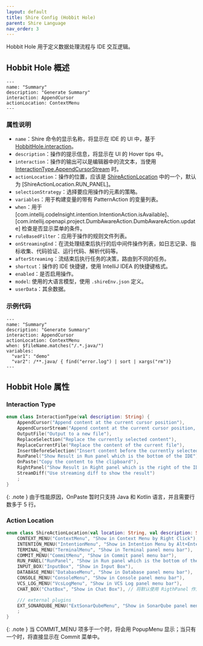 ```yaml
---
layout: default
title: Shire Config (Hobbit Hole)
parent: Shire Language
nav_order: 3
---
```


Hobbit Hole 用于定义数据处理流程与 IDE 交互逻辑。

## Hobbit Hole 概述

```shire
---
name: "Summary"
description: "Generate Summary"
interaction: AppendCursor
actionLocation: ContextMenu
---
```

### 属性说明

- `name`：Shire 命令的显示名称，将显示在 IDE 的 UI 中，基于 [HobbitHole.interaction](#interaction)。
- `description`：操作的提示信息，将显示在 UI 的 Hover tips 中。
- `interaction`：操作的输出可以是编辑器中的流文本，当使用 [InteractionType.AppendCursorStream](#interaction) 时。
- `actionLocation`：操作的位置，应该是 [ShireActionLocation](#actionlocation) 中的一个，默认为 [ShireActionLocation.RUN_PANEL]。
- `selectionStrategy`：选择要应用操作的元素的策略。
- `variables`：用于构建变量的带有 PatternAction 的变量列表。
- `when`：用于 [com.intellij.codeInsight.intention.IntentionAction.isAvailable]、[com.intellij.openapi.project.DumbAwareAction.DumbAwareAction.update] 检查是否显示菜单的条件。
- `ruleBasedFilter`：应用于操作的规则文件列表。
- `onStreamingEnd`：在流处理结束后执行的后中间件操作列表，如日志记录、指标收集、代码验证、运行代码、解析代码等。
- `afterStreaming`：流结束后执行任务的决策，路由到不同的任务。
- `shortcut`：操作的 IDE 快捷键，使用 IntelliJ IDEA 的快捷键格式。
- `enabled`：是否启用操作。
- `model`: 使用的大语言模型，使用 `.shireEnv.json` 定义。
- `userData`：其余数据。

### 示例代码

```shire
---
name: "Summary"
description: "Generate Summary"
interaction: AppendCursor
actionLocation: ContextMenu
when: $fileName.matches("/.*.java/")
variables:
  "var1": "demo"
  "var2": /**.java/ { find("error.log") | sort | xargs("rm")}
---
```

## Hobbit Hole 属性

### Interaction Type

```kotlin
enum class InteractionType(val description: String) {
    AppendCursor("Append content at the current cursor position"),
    AppendCursorStream("Append content at the current cursor position, stream output"),
    OutputFile("Output to a new file"),
    ReplaceSelection("Replace the currently selected content"),
    ReplaceCurrentFile("Replace the content of the current file"),
    InsertBeforeSelection("Insert content before the currently selected content"),
    RunPanel("Show Result in Run panel which is the bottom of the IDE"),
    OnPaste("Copy the content to the clipboard"),
    RightPanel("Show Result in Right panel which is the right of the IDE"),
    StreamDiff("Use streaming diff to show the result")
    ;
}
```

{: .note }
由于性能原因，OnPaste 暂时只支持 Java 和 Kotlin 语言，并且需要行数多于 5 行。

### Action Location

```kotlin
enum class ShireActionLocation(val location: String, val description: String) {
    CONTEXT_MENU("ContextMenu", "Show in Context Menu by Right Click"),
    INTENTION_MENU("IntentionMenu", "Show in Intention Menu by Alt+Enter"),
    TERMINAL_MENU("TerminalMenu", "Show in Terminal panel menu bar"),
    COMMIT_MENU("CommitMenu", "Show in Commit panel menu bar"),
    RUN_PANEL("RunPanel", "Show in Run panel which is the bottom of the IDE"),
    INPUT_BOX("InputBox", "Show in Input Box"),
    DATABASE_MENU("DatabaseMenu", "Show in Database panel menu bar"),
    CONSOLE_MENU("ConsoleMenu", "Show in Console panel menu bar"),
    VCS_LOG_MENU("VcsLogMenu", "Show in VCS Log panel menu bar"),
    CHAT_BOX("ChatBox", "Show in Chat Box"), // 将默认使用 RigthPanel 作为展示位置

    /// external plugins
    EXT_SONARQUBE_MENU("ExtSonarQubeMenu", "Show in SonarQube panel menu bar"),
    ;
}
```

{: .note }
当 COMMIT_MENU 项多于一个时，将会用 PopupMenu 显示；当只有一个时，将直接显示在 Commit 菜单中。
